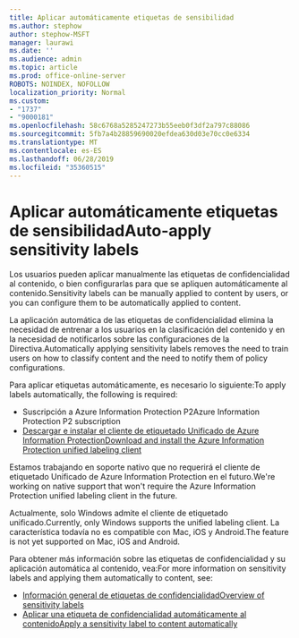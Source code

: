 ```yaml
---
title: Aplicar automáticamente etiquetas de sensibilidad
ms.author: stephow
author: stephow-MSFT
manager: laurawi
ms.date: ''
ms.audience: admin
ms.topic: article
ms.prod: office-online-server
ROBOTS: NOINDEX, NOFOLLOW
localization_priority: Normal
ms.custom:
- "1737"
- "9000181"
ms.openlocfilehash: 58c6768a5285247273b55eeb0f3df2a797c88086
ms.sourcegitcommit: 5fb7a4b28859690020efdea630d03e70cc0e6334
ms.translationtype: MT
ms.contentlocale: es-ES
ms.lasthandoff: 06/28/2019
ms.locfileid: "35360515"
---
```

# <a name="auto-apply-sensitivity-labels"></a><span data-ttu-id="9f8c6-102">Aplicar automáticamente etiquetas de sensibilidad</span><span class="sxs-lookup"><span data-stu-id="9f8c6-102">Auto-apply sensitivity labels</span></span>

<span data-ttu-id="9f8c6-103">Los usuarios pueden aplicar manualmente las etiquetas de confidencialidad al contenido, o bien configurarlas para que se apliquen automáticamente al contenido.</span><span class="sxs-lookup"><span data-stu-id="9f8c6-103">Sensitivity labels can be manually applied to content by users, or you can configure them to be automatically applied to content.</span></span>

<span data-ttu-id="9f8c6-104">La aplicación automática de las etiquetas de confidencialidad elimina la necesidad de entrenar a los usuarios en la clasificación del contenido y en la necesidad de notificarlos sobre las configuraciones de la Directiva.</span><span class="sxs-lookup"><span data-stu-id="9f8c6-104">Automatically applying sensitivity labels removes the need to train users on how to classify content and the need to notify them of policy configurations.</span></span>

<span data-ttu-id="9f8c6-105">Para aplicar etiquetas automáticamente, es necesario lo siguiente:</span><span class="sxs-lookup"><span data-stu-id="9f8c6-105">To apply labels automatically, the following is required:</span></span>

- <span data-ttu-id="9f8c6-106">Suscripción a Azure Information Protection P2</span><span class="sxs-lookup"><span data-stu-id="9f8c6-106">Azure Information Protection P2 subscription</span></span>
- [<span data-ttu-id="9f8c6-107">Descargar e instalar el cliente de etiquetado Unificado de Azure Information Protection</span><span class="sxs-lookup"><span data-stu-id="9f8c6-107">Download and install the Azure Information Protection unified labeling client</span></span>](https://docs.microsoft.com/azure/information-protection/rms-client/install-unifiedlabelingclient-app)

<span data-ttu-id="9f8c6-108">Estamos trabajando en soporte nativo que no requerirá el cliente de etiquetado Unificado de Azure Information Protection en el futuro.</span><span class="sxs-lookup"><span data-stu-id="9f8c6-108">We're working on native support that won't require the Azure Information Protection unified labeling client in the future.</span></span>

<span data-ttu-id="9f8c6-109">Actualmente, solo Windows admite el cliente de etiquetado unificado.</span><span class="sxs-lookup"><span data-stu-id="9f8c6-109">Currently, only Windows supports the unified labeling client.</span></span>  <span data-ttu-id="9f8c6-110">La característica todavía no es compatible con Mac, iOS y Android.</span><span class="sxs-lookup"><span data-stu-id="9f8c6-110">The feature is not yet supported on Mac, iOS and Android.</span></span>

<span data-ttu-id="9f8c6-111">Para obtener más información sobre las etiquetas de confidencialidad y su aplicación automática al contenido, vea:</span><span class="sxs-lookup"><span data-stu-id="9f8c6-111">For more information on sensitivity labels and applying them automatically to content,  see:</span></span>

- [<span data-ttu-id="9f8c6-112">Información general de etiquetas de confidencialidad</span><span class="sxs-lookup"><span data-stu-id="9f8c6-112">Overview of sensitivity labels</span></span>](https://docs.microsoft.com/office365/securitycompliance/sensitivity-labels)
- [<span data-ttu-id="9f8c6-113">Aplicar una etiqueta de confidencialidad automáticamente al contenido</span><span class="sxs-lookup"><span data-stu-id="9f8c6-113">Apply a sensitivity label to content automatically</span></span>](https://docs.microsoft.com/office365/securitycompliance/apply_sensitivity_label_automatically)